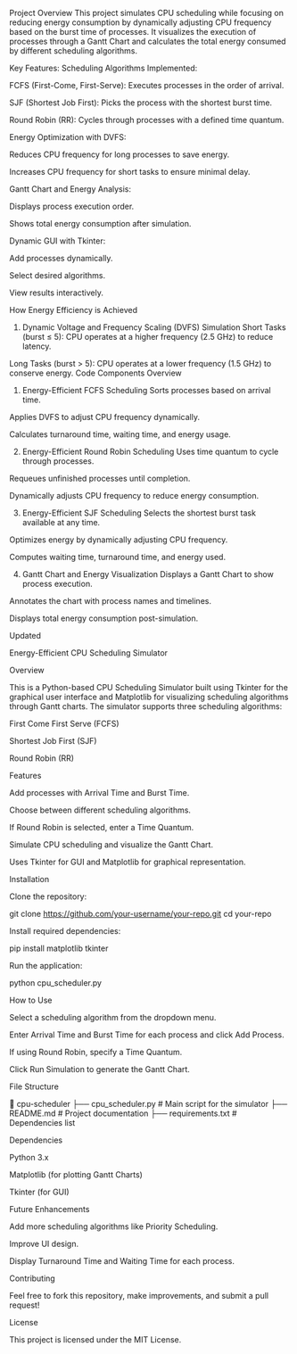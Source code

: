 Project Overview
This project simulates CPU scheduling while focusing on reducing energy consumption by dynamically adjusting CPU frequency based on the burst time of processes. It visualizes the execution of processes through a Gantt Chart and calculates the total energy consumed by different scheduling algorithms.

Key Features:
Scheduling Algorithms Implemented:

FCFS (First-Come, First-Serve): Executes processes in the order of arrival.

SJF (Shortest Job First): Picks the process with the shortest burst time.

Round Robin (RR): Cycles through processes with a defined time quantum.

Energy Optimization with DVFS:

Reduces CPU frequency for long processes to save energy.

Increases CPU frequency for short tasks to ensure minimal delay.

Gantt Chart and Energy Analysis:

Displays process execution order.

Shows total energy consumption after simulation.

Dynamic GUI with Tkinter:

Add processes dynamically.

Select desired algorithms.

View results interactively.

How Energy Efficiency is Achieved
1. Dynamic Voltage and Frequency Scaling (DVFS) Simulation
Short Tasks (burst ≤ 5): CPU operates at a higher frequency (2.5 GHz) to reduce latency.

Long Tasks (burst > 5): CPU operates at a lower frequency (1.5 GHz) to conserve energy.
Code Components Overview
1. Energy-Efficient FCFS Scheduling
Sorts processes based on arrival time.

Applies DVFS to adjust CPU frequency dynamically.

Calculates turnaround time, waiting time, and energy usage.

2. Energy-Efficient Round Robin Scheduling
Uses time quantum to cycle through processes.

Requeues unfinished processes until completion.

Dynamically adjusts CPU frequency to reduce energy consumption.

3. Energy-Efficient SJF Scheduling
Selects the shortest burst task available at any time.

Optimizes energy by dynamically adjusting CPU frequency.

Computes waiting time, turnaround time, and energy used.

4. Gantt Chart and Energy Visualization
Displays a Gantt Chart to show process execution.

Annotates the chart with process names and timelines.

Displays total energy consumption post-simulation.



Updated


Energy-Efficient CPU Scheduling Simulator

Overview

This is a Python-based CPU Scheduling Simulator built using Tkinter for the graphical user interface and Matplotlib for visualizing scheduling algorithms through Gantt charts. The simulator supports three scheduling algorithms:

First Come First Serve (FCFS)

Shortest Job First (SJF)

Round Robin (RR)

Features

Add processes with Arrival Time and Burst Time.

Choose between different scheduling algorithms.

If Round Robin is selected, enter a Time Quantum.

Simulate CPU scheduling and visualize the Gantt Chart.

Uses Tkinter for GUI and Matplotlib for graphical representation.

Installation

Clone the repository:

git clone https://github.com/your-username/your-repo.git
cd your-repo

Install required dependencies:

pip install matplotlib tkinter

Run the application:

python cpu_scheduler.py

How to Use

Select a scheduling algorithm from the dropdown menu.

Enter Arrival Time and Burst Time for each process and click Add Process.

If using Round Robin, specify a Time Quantum.

Click Run Simulation to generate the Gantt Chart.

File Structure

📂 cpu-scheduler
 ├── cpu_scheduler.py  # Main script for the simulator
 ├── README.md          # Project documentation
 ├── requirements.txt   # Dependencies list

Dependencies

Python 3.x

Matplotlib (for plotting Gantt Charts)

Tkinter (for GUI)

Future Enhancements

Add more scheduling algorithms like Priority Scheduling.

Improve UI design.

Display Turnaround Time and Waiting Time for each process.

Contributing

Feel free to fork this repository, make improvements, and submit a pull request!

License

This project is licensed under the MIT License.
